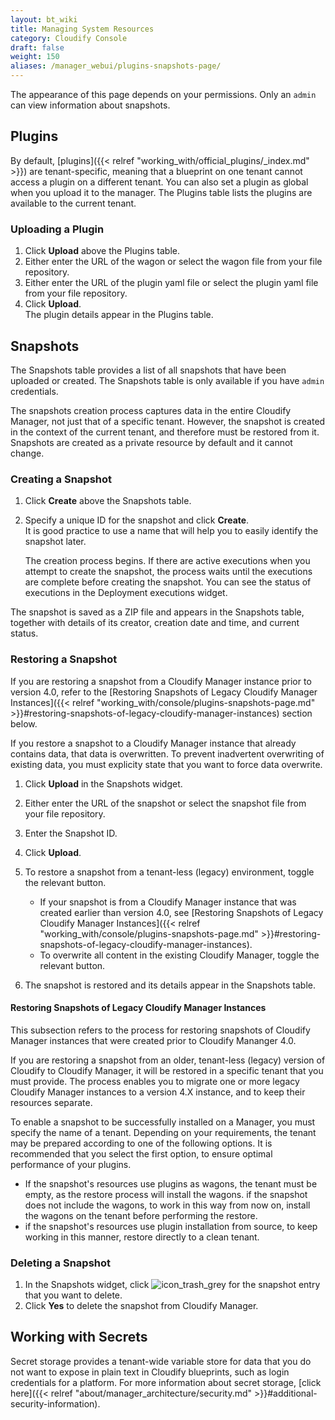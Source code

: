 ```yaml
---
layout: bt_wiki
title: Managing System Resources
category: Cloudify Console
draft: false
weight: 150
aliases: /manager_webui/plugins-snapshots-page/
---
```


The appearance of this page depends on your permissions. Only an `admin` can view information about snapshots.

## Plugins

By default, [plugins]({{< relref "working_with/official_plugins/_index.md" >}}) are tenant-specific, meaning that a blueprint on one tenant cannot access a plugin on a different tenant. You can also set a plugin as global when you upload it to the manager. The Plugins table lists the plugins are available to the current tenant.

### Uploading a Plugin

1. Click **Upload** above the Plugins table.
2. Either enter the URL of the wagon or select the wagon file from your file repository.
3. Either enter the URL of the plugin yaml file or select the plugin yaml file from your file repository.
4. Click **Upload**.<br>
The plugin details appear in the Plugins table.

## Snapshots

The Snapshots table provides a list of all snapshots that have been uploaded or created. The Snapshots table is only available if you have `admin` credentials.

The snapshots creation process captures data in the entire Cloudify Manager, not just that of a specific tenant. However, the snapshot is created in the context of the current tenant, and therefore must be restored from it.
Snapshots are created as a private resource by default and it cannot change.


### Creating a Snapshot

1. Click **Create** above the Snapshots table.
2. Specify a unique ID for the snapshot and click **Create**.   
   It is good practice to use a name that will help you to easily identify the snapshot later.

   The creation process begins. If there are active executions when you attempt to create the snapshot, the process waits until the executions are complete before creating the snapshot. You can see the status of executions in the Deployment executions widget.

The snapshot is saved as a ZIP file and appears in the Snapshots table, together with details of its creator, creation date and time, and current status.


### Restoring a Snapshot

If you are restoring a snapshot from a Cloudify Manager instance prior to version 4.0, refer to the [Restoring Snapshots of Legacy Cloudify Manager Instances]({{< relref "working_with/console/plugins-snapshots-page.md" >}}#restoring-snapshots-of-legacy-cloudify-manager-instances) section below.

If you restore a snapshot to a Cloudify Manager instance that already contains data, that data is overwritten. To prevent inadvertent overwriting of existing data, you must explicity state that you want to force data overwrite.

1. Click **Upload** in the Snapshots widget.
2. Either enter the URL of the snapshot or select the snapshot file from your file repository.
3. Enter the Snapshot ID.
4. Click **Upload**.<br>
5. To restore a snapshot from a tenant-less (legacy) environment, toggle the relevant button.   

   * If your snapshot is from a Cloudify Manager instance that was created earlier than version 4.0, see [Restoring Snapshots of Legacy Cloudify Manager Instances]({{< relref "working_with/console/plugins-snapshots-page.md" >}}#restoring-snapshots-of-legacy-cloudify-manager-instances).
   * To overwrite all content in the existing Cloudify Manager, toggle the relevant button.

6. The snapshot is restored and its details appear in the Snapshots table.

#### Restoring Snapshots of Legacy Cloudify Manager Instances

This subsection refers to the process for restoring snapshots of Cloudify Manager instances that were created prior to Cloudify Mananger 4.0.

If you are restoring a snapshot from an older, tenant-less (legacy) version of Cloudify to Cloudify Manager, it will be restored in a specific tenant that you must provide. The process enables you to migrate one or more legacy Cloudify Manager instances to a version 4.X instance, and to keep their resources separate.

To enable a snapshot to be successfully installed on a Manager, you must specify the name of a tenant. 
Depending on your requirements, the tenant may be prepared according to one of the following options. It is recommended that you select the first option, to ensure optimal performance of your plugins. 

* If the snapshot's resources use plugins as wagons, the tenant must be empty, as the restore process will install the wagons. 
  if the snapshot does not include the wagons, to work in this way from now on, install the wagons on the tenant before performing the restore. 
* if the snapshot's resources use plugin installation from source, to keep working in this manner, restore directly to a clean tenant. 


### Deleting a Snapshot

1.  In the Snapshots widget, click ![icon_trash_grey]( /images/ui/ui_icon_trash_grey.png ) for the snapshot entry that you want to delete.
2. Click **Yes** to delete the snapshot from Cloudify Manager.

## Working with Secrets

Secret storage provides a tenant-wide variable store for data that you do not want to expose in plain text in Cloudify blueprints, such as login credentials for a platform. For more information about secret storage, [click here]({{< relref "about/manager_architecture/security.md" >}}#additional-security-information).
